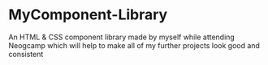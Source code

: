 # MyComponent-Library
An HTML &amp; CSS component library made by myself while attending Neogcamp which will help to make all of my further projects look good and consistent
